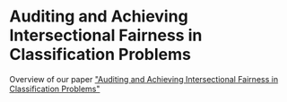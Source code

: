 # Auditing and Achieving Intersectional Fairness in Classification Problems
Overview of our paper ["Auditing and Achieving Intersectional Fairness in Classification Problems"](https://arxiv.org/abs/1911.01468)
